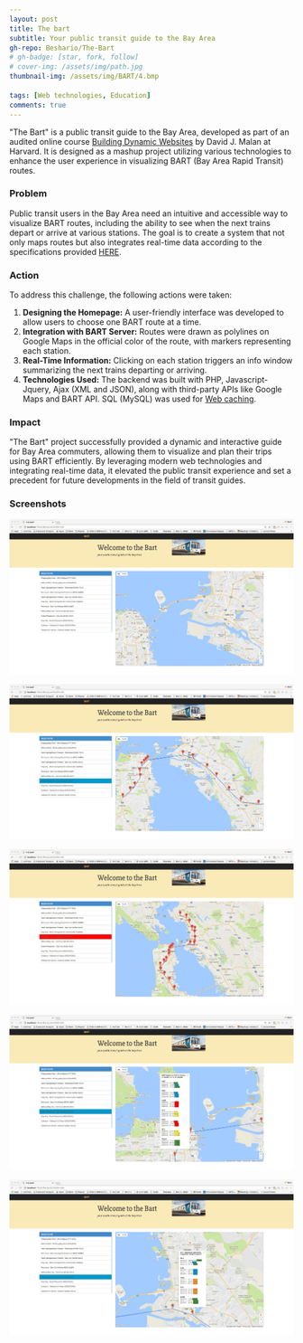 ```yaml
---
layout: post
title: The bart
subtitle: Your public transit guide to the Bay Area
gh-repo: Beshario/The-Bart
# gh-badge: [star, fork, follow]
# cover-img: /assets/img/path.jpg
thumbnail-img: /assets/img/BART/4.bmp

tags: [Web technologies, Education]
comments: true
---
```

"The Bart" is a public transit guide to the Bay Area, developed as part of an audited online course [Building Dynamic Websites](http://cs75.tv/2012/summer/) by David J. Malan at Harvard. It is designed as a mashup project utilizing various technologies to enhance the user experience in visualizing BART (Bay Area Rapid Transit) routes.

### Problem
Public transit users in the Bay Area need an intuitive and accessible way to visualize BART routes, including the ability to see when the next trains depart or arrive at various stations. The goal is to create a system that not only maps routes but also integrates real-time data according to the specifications provided [HERE](http://cdn.cs75.net/2012/summer/projects/2/project2.pdf).

### Action
To address this challenge, the following actions were taken:
1. **Designing the Homepage:** A user-friendly interface was developed to allow users to choose one BART route at a time.
2. **Integration with BART Server:** Routes were drawn as polylines on Google Maps in the official color of the route, with markers representing each station.
3. **Real-Time Information:** Clicking on each station triggers an info window summarizing the next trains departing or arriving.
4. **Technologies Used:** The backend was built with PHP, Javascript-Jquery, Ajax (XML and JSON), along with third-party APIs like Google Maps and BART API. SQL (MySQL) was used for [Web caching](https://en.wikipedia.org/wiki/Web_cache).

### Impact
"The Bart" project successfully provided a dynamic and interactive guide for Bay Area commuters, allowing them to visualize and plan their trips using BART efficiently. By leveraging modern web technologies and integrating real-time data, it elevated the public transit experience and set a precedent for future developments in the field of transit guides.


### Screenshots

![BART](/assets/img/BART/0.png)

![BART](/assets/img/BART/1.png)

![BART](/assets/img/BART/2.png)

![BART](/assets/img/BART/3.png)

![BART](/assets/img/BART/4.png)
